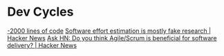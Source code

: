 # Dev Cycles

[-2000 lines of code](https://news.ycombinator.com/item?id=26387179)
[Software effort estimation is mostly fake research | Hacker News](https://news.ycombinator.com/item?id=25825244)
[Ask HN: Do you think Agile/Scrum is beneficial for software delivery? | Hacker News](https://news.ycombinator.com/item?id=26345235)
